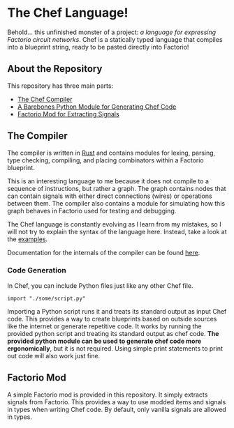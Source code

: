 # The Chef Language!

Behold... this unfinished monster of a project: *a language for expressing Factorio circuit networks*. Chef is a statically typed language that compiles into a blueprint string, ready to be pasted directly into Factorio!

## About the Repository

This repository has three main parts:
- [The Chef Compiler](#the-compiler)
- [A Barebones Python Module for Generating Chef Code](#code-generation)
- [Factorio Mod for Extracting Signals](#factorio-mod)

## The Compiler
The compiler is written in [Rust](https://www.rust-lang.org/) and contains modules for lexing, parsing, type checking, compiling, and placing combinators within a Factorio blueprint.

This is an interesting language to me because it does not compile to a sequence of instructions, but rather a graph. The graph contains nodes that can contain signals with either direct connections (wires) or operations between them. The compiler also contains a module for simulating how this graph behaves in Factorio used for testing and debugging.

The Chef language is constantly evolving as I learn from my mistakes, so I will not try to explain the syntax of the language here. Instead, take a look at the [examples](chef-lang/examples).

Documentation for the internals of the compiler can be found [here](https://balderholst.github.io/chef/chef/).

### Code Generation

In Chef, you can include Python files just like any other Chef file.

```text
import "./some/script.py"
```

Importing a Python script runs it and treats its standard output as input Chef code. This provides a way to create blueprints based on outside sources like the internet or generate repetitive code. It works by running the provided python script and treating its standard output as chef code. **The provided python module can be used to generate chef code more ergonomically**, but it is not required. Using simple print statements to print out code will also work just fine.

## Factorio Mod
A simple Factorio mod is provided in this repository. It simply extracts signals from Factorio. This provides a way to use modded items and signals in types when writing Chef code. By default, only vanilla signals are allowed in types.
